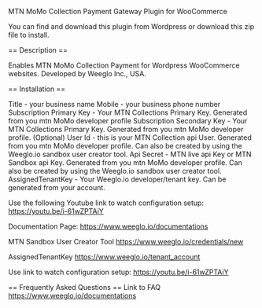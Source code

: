 MTN MoMo Collection Payment Gateway Plugin for WooCommerce

You can find and download this plugin from Wordpress or download this zip file to install.

== Description ==

Enables MTN MoMo Collection Payment for Wordpress WooCommerce websites. Developed by Weeglo Inc., USA. 

== Installation ==

Title - your business name
Mobile - your business phone number
Subscription  Primary Key - Your MTN Collections Primary Key. Generated from you mtn MoMo developer profile
Subscription  Secondary Key - Your MTN Collections Primary Key. Generated from you mtn MoMo developer profile. (Optional)
User Id - this is your MTN Collection api User. Generated from you mtn MoMo developer profile. Can also be created by using the Weeglo.io sandbox user creator tool.
Api Secret - MTN live api Key or MTN Sandbox api Key. Generated from you mtn MoMo developer profile. Can also be created by using the Weeglo.io sandbox user creator tool.
AssignedTenantKey - Your Weeglo.io developer/tenant key. Can be generated from your account.

Use the following Youtube link to watch configuration setup:
https://youtu.be/i-61wZPTAiY 

Documentation Page:
https://www.weeglo.io/documentations 

MTN Sandbox User Creator Tool
https://www.weeglo.io/credentials/new 

AssignedTenantKey 
https://www.weeglo.io/tenant_account

Use link to watch configuration setup: 
https://youtu.be/i-61wZPTAiY

== Frequently Asked Questions ==
Link to FAQ
https://www.weeglo.io/documentations 
